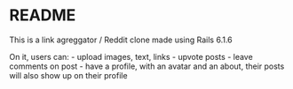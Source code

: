 # README

This is a link agreggator / Reddit clone made using Rails 6.1.6

<!-- TODO first: profiles, then restyle website -->

On it, users can:                                     <!-- TODO: -->
    - upload images, text, links                      <!-- regular users can upload posts
                                                           video embedding
                                                           thumbnails on the homepage for image posts
                                                           TBD -->
    - upvote posts                                    <!-- option to sort highest rated posts by day, week, month, year
                                                           TBD -->
    - leave comments on post                          <!-- ? comment upvoting ? probably, will need sorting as well -->
    - have a profile, with an avatar and an about,    <!-- user profiles, avatar and about added migrations -->
      their posts will also show up on their profile   
